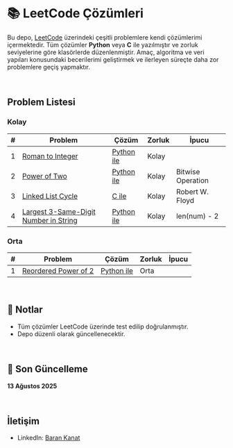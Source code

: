 # 📚 LeetCode Çözümleri

Bu depo, [LeetCode](https://leetcode.com/) üzerindeki çeşitli problemlere kendi çözümlerimi içermektedir. Tüm çözümler **Python** veya **C** ile yazılmıştır ve zorluk seviyelerine göre klasörlerde düzenlenmiştir. Amaç, algoritma ve veri yapıları konusundaki becerilerimi geliştirmek ve ilerleyen süreçte daha zor problemlere geçiş yapmaktır.


<br>

## Problem Listesi

### Kolay
| # | Problem | Çözüm | Zorluk | İpucu |
|---|---------|-------|--------|-------|
| 1 | [Roman to Integer](https://leetcode.com/problems/roman-to-integer/) | [Python ile](Easy/roman-to-integer.py) | Kolay | |
| 2 | [Power of Two](https://leetcode.com/problems/power-of-two/) | [Python ile](Easy/PowerofTwo.py) | Kolay | Bitwise Operation |
| 3 | [Linked List Cycle](https://leetcode.com/problems/linked-list-cycle) | [C ile](Easy/LinkedListCycle.c) | Kolay | Robert W. Floyd |
| 4 | [Largest 3-Same-Digit Number in String](https://leetcode.com/problems/largest-3-same-digit-number-in-string) | [Python ile](Easy/largest-3-same-digit-number-in-string.py) | Kolay | len(num) - 2 |

### Orta
| # | Problem | Çözüm | Zorluk | İpucu |
|---|---------|-------|--------|-------|
| 1 | [Reordered Power of 2](https://leetcode.com/problems/reordered-power-of-2/) | [Python ile](Medium/reordered-power-of-2.py) | Orta | | 

<br>

## 📌 Notlar
- Tüm çözümler LeetCode üzerinde test edilip doğrulanmıştır.
- Depo düzenli olarak güncellenecektir.

<br>

## 📅 Son Güncelleme
**13 Ağustos 2025**


<br>

## İletişim
- LinkedIn: [Baran Kanat](https://www.linkedin.com/in/baran-kanat)
